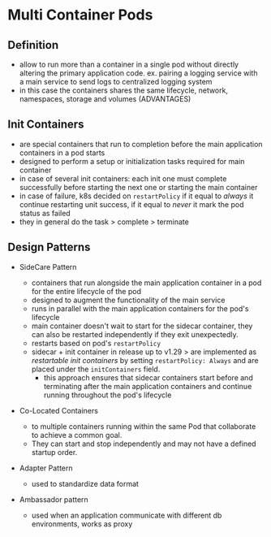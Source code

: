 # Multi Container Pods 

## Definition 
- allow to run more than a container in a single pod without directly altering the primary application code. ex. pairing a logging service with a main service to send logs to centralized logging system
- in this case the containers shares the same lifecycle, network, namespaces, storage and volumes (ADVANTAGES)



## Init Containers 
- are special containers that run to completion before the main application containers in a pod starts
- designed to perform a setup or initialization tasks required for main container 
- in case of several init containers: each init one must complete successfully before starting the next one or starting the main container 
- in case of failure, k8s decided on `restartPolicy` if it equal to *always* it continue restarting unit success, if it equal to *never* it mark the pod status as failed 
- they in general do the task > complete > terminate 


## Design Patterns 
- SideCare Pattern
    -  containers that run alongside the main application container in a pod for the entire lifecycle of the pod 
    - designed to augment the functionality of the main service 
    - runs in parallel with the main application containers for the pod's lifecycle 
    - main container doesn't wait to start for the sidecar container, they can also be restarted independently if they exit unexpectedly.
    - restarts based on pod's `restartPolicy`
    - sidecar + init container in release up to v1.29 > are implemented as *restartable init containers* by setting `restartPolicy: Always` and are placed under the `initContainers` field.
        - this approach ensures that sidecar containers start before and terminating after the main application containers and continue running throughout the pod's lifecycle 
- Co-Located Containers 
    -  to multiple containers running within the same Pod that collaborate to achieve a common goal.
    - They can start and stop independently and may not have a defined startup order.
    
- Adapter Pattern
    - used to standardize data format  
- Ambassador pattern 
    - used when an application communicate with different db environments, works as proxy 
